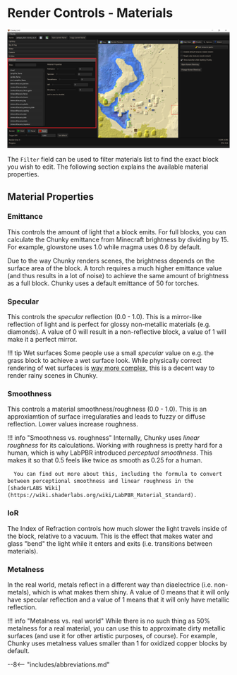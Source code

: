 # Render Controls - Materials

![Render controls Materials](../../img/user_interface/render_controls/materials.png)

The `Filter` field can be used to filter materials list to find the exact block you wish to edit. The following section explains the available material properties.

## Material Properties

### Emittance

This controls the amount of light that a block emits. For full blocks, you can calculate the Chunky emittance from Minecraft brightness by dividing by 15. For example, glowstone uses 1.0 while magma uses 0.6 by default.

Due to the way Chunky renders scenes, the brightness depends on the surface area of the block. A torch requires a much higher emittance value (and thus results in a lot of noise) to achieve the same amount of brightness as a full block. Chunky uses a default emittance of 50 for torches.

### Specular

This controls the _specular_ reflection (0.0 - 1.0). This is a mirror-like reflection of light and is perfect for glossy non-metallic materials (e.g. diamonds). A value of 0 will result in a non-reflective block, a value of 1 will make it a perfect mirror.

!!! tip Wet surfaces
      Some people use a small _specular_ value on e.g. the grass block to achieve a wet surface look. While physically correct rendering of wet surfaces is [way more complex](http://graphics.ucsd.edu/~henrik/papers/rendering_wet_materials/rendering_wet_materials_egwr99.pdf), this is a decent way to render rainy scenes in Chunky.

### Smoothness

This controls a material smoothness/roughness (0.0 - 1.0). This is an approxiamtion of surface irregularaties and leads to fuzzy or diffuse reflection. Lower values increase roughness.

!!! info "Smoothness vs. roughness"
      Internally, Chunky uses _linear roughness_ for its calculations. Working with roughness is pretty hard for a human, which is why LabPBR introduced _perceptual smoothness_. This makes it so that 0.5 feels like twice as smooth as 0.25 for a human.
      
      You can find out more about this, including the formula to convert between perceptional smoothness and linear roughness in the [shaderLABS Wiki](https://wiki.shaderlabs.org/wiki/LabPBR_Material_Standard).

### IoR

The Index of Refraction controls how much slower the light travels inside of the block, relative to a vacuum. This is the effect that makes water and glass "bend" the light while it enters and exits (i.e. transitions between materials).

### Metalness

In the real world, metals reflect in a different way than diaelectrice (i.e. non-metals), which is what makes them shiny. A value of 0 means that it will only have specular reflection and a value of 1 means that it will only have metallic reflection.

!!! info "Metalness vs. real world"
      While there is no such thing as 50% metalness for a real material, you can use this to approximate dirty metallic surfaces (and use it for other artistic purposes, of course). For example, Chunky uses metalness values smaller than 1 for oxidized copper blocks by default.

--8<-- "includes/abbreviations.md"
